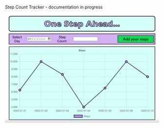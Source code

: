 Step Count Tracker - documentation in progress

<img src="./images/Screenshot 2022-08-12 at 19.42.05.png" alt="step tracker image"></img>
